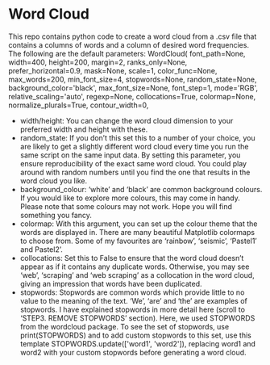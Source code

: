 # Word Cloud
This repo contains python code to create a word cloud from a .csv file that contains a columns of words and a column of desired word frequencies.  
The following are the default parameters:
WordCloud(
    font_path=None,
    width=400,
    height=200,
    margin=2,
    ranks_only=None,
    prefer_horizontal=0.9,
    mask=None,
    scale=1,
    color_func=None,
    max_words=200,
    min_font_size=4,
    stopwords=None,
    random_state=None,
    background_color='black',
    max_font_size=None,
    font_step=1,
    mode='RGB',
    relative_scaling='auto',
    regexp=None,
    collocations=True,
    colormap=None,
    normalize_plurals=True,
    contour_width=0,
 
 - width/height: You can change the word cloud dimension to your preferred width and height with these.  
- random_state: If you don’t this set this to a number of your choice, you are likely to get a slightly different word cloud every time you run the same script on the same input data. By setting this parameter, you ensure reproducibility of the exact same word cloud. You could play around with random numbers until you find the one that results in the word cloud you like.  
- background_colour: ‘white’ and ‘black’ are common background colours. If you would like to explore more colours, this may come in handy. Please note that some colours may not work. Hope you will find something you fancy.  
- colormap: With this argument, you can set up the colour theme that the words are displayed in. There are many beautiful Matplotlib colormaps to choose from. Some of my favourites are ‘rainbow’, ‘seismic’, ‘Pastel1’ and Pastel2’.  
- collocations: Set this to False to ensure that the word cloud doesn’t appear as if it contains any duplicate words. Otherwise, you may see ‘web’, ‘scraping’ and ‘web scraping’ as a collocation in the word cloud, giving an impression that words have been duplicated.  
- stopwords: Stopwords are common words which provide little to no value to the meaning of the text. ‘We’, ‘are’ and ‘the’ are examples of stopwords. I have explained stopwords in more detail here (scroll to ‘STEP3. REMOVE STOPWORDS’ section). Here, we used STOPWORDS from the wordcloud package. To see the set of stopwords, use print(STOPWORDS) and to add custom stopwords to this set, use this template STOPWORDS.update(['word1', 'word2']), replacing word1 and word2 with your custom stopwords before generating a word cloud.  
